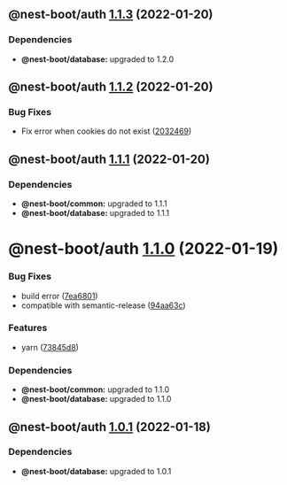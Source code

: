 ## @nest-boot/auth [1.1.3](https://github.com/d4rkcr0w/nest-boot/compare/@nest-boot/auth@1.1.2...@nest-boot/auth@1.1.3) (2022-01-20)





### Dependencies

* **@nest-boot/database:** upgraded to 1.2.0

## @nest-boot/auth [1.1.2](https://github.com/d4rkcr0w/nest-boot/compare/@nest-boot/auth@1.1.1...@nest-boot/auth@1.1.2) (2022-01-20)


### Bug Fixes

* Fix error when cookies do not exist ([2032469](https://github.com/d4rkcr0w/nest-boot/commit/20324694c752d6c69872d2b88f2de7eb0ff7b621))

## @nest-boot/auth [1.1.1](https://github.com/d4rkcr0w/nest-boot/compare/@nest-boot/auth@1.1.0...@nest-boot/auth@1.1.1) (2022-01-20)





### Dependencies

* **@nest-boot/common:** upgraded to 1.1.1
* **@nest-boot/database:** upgraded to 1.1.1

# @nest-boot/auth [1.1.0](https://github.com/d4rkcr0w/nest-boot/compare/@nest-boot/auth@1.0.1...@nest-boot/auth@1.1.0) (2022-01-19)


### Bug Fixes

* build error ([7ea6801](https://github.com/d4rkcr0w/nest-boot/commit/7ea6801200bf4869d17461769335d8887388657c))
* compatible with semantic-release ([94aa63c](https://github.com/d4rkcr0w/nest-boot/commit/94aa63cd1f8f7c850a71180ac6cdc300234a78d1))


### Features

* yarn ([73845d8](https://github.com/d4rkcr0w/nest-boot/commit/73845d8f3b2038c1814faa86b6170bc9a05502aa))





### Dependencies

* **@nest-boot/common:** upgraded to 1.1.0
* **@nest-boot/database:** upgraded to 1.1.0

## @nest-boot/auth [1.0.1](https://github.com/d4rkcr0w/nest-boot/compare/@nest-boot/auth@1.0.0...@nest-boot/auth@1.0.1) (2022-01-18)





### Dependencies

* **@nest-boot/database:** upgraded to 1.0.1
